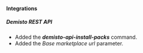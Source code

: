 
#### Integrations
##### Demisto REST API
- Added the ***demisto-api-install-packs*** command.
- Added the *Base marketplace url* parameter.
